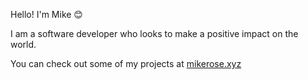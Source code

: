 Hello! I'm Mike 😊

I am a software developer who looks to make a positive impact on the world.

You can check out some of my projects at [mikerose.xyz]("https://mikerose.xyz/")

<!--
**MikeRose151/MikeRose151** is a ✨ _special_ ✨ repository because its `README.md` (this file) appears on your GitHub profile.

Here are some ideas to get you started:

- 🔭 I’m currently working on ...
- 🌱 I’m currently learning ...
- 👯 I’m looking to collaborate on ...
- 🤔 I’m looking for help with ...
- 💬 Ask me about ...
- 📫 How to reach me: ...
- 😄 Pronouns: ...
- ⚡ Fun fact: ...

Ideas:
Graph with time on x axis and XP on y axis
-->
